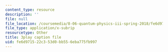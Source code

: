 ```yaml
---
content_type: resource
description: ''
file: null
file_location: /coursemedia/8-06-quantum-physics-iii-spring-2018/fe6d971522c353d0bb556eba775fb997_BiLtNbncW8o.vtt
file_type: application/x-subrip
resourcetype: Other
title: 3play caption file
uid: fe6d9715-22c3-53d0-bb55-6eba775fb997
---
```

